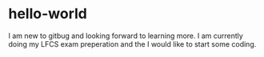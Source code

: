 # hello-world
I am new to gitbug and looking forward to learning more.
I am currently doing my LFCS exam preperation and the I would like to start some coding.
